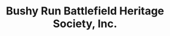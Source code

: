 ---
layout: repo
title: "Bushy Run Battlefield Heritage Society, Inc."
id: 14156
permalink: repos/14156/
---